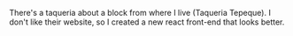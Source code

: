 There's a taqueria about a block from where I live (Taqueria Tepeque). I don't like their website, so I created a new react front-end that looks better.